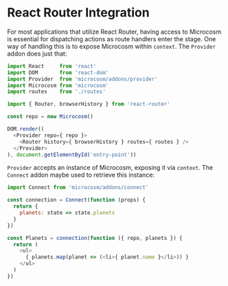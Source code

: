 # React Router Integration

For most applications that utilize React Router, having access to
Microcosm is essential for dispatching actions as route handlers enter
the stage. One way of handling this is to expose Microcosm within
`context`. The `Provider` addon does just that:

```javascript
import React     from 'react'
import DOM       from 'react-dom'
import Provider  from 'microcosm/addons/provider'
import Microcosm from 'microcosm'
import routes    from './routes'

import { Router, browserHistory } from 'react-router'

const repo = new Microcosm()

DOM.render((
  <Provider repo={ repo }>
    <Router history={ browserHistory } routes={ routes } />
  </Provider>
), document.getElementById('entry-point'))
```

`Provider` accepts an instance of Microcosm, exposing it via
`context`. The `Connect` addon maybe used to retrieve this instance:

```javascript
import Connect from 'microcosm/addons/connect'

const connection = Connect(function (props) {
  return {
    planets: state => state.planets
  }
})

const Planets = connection(function ({ repo, planets }) {
  return (
    <ul>
      { planets.map(planet => (<li>{ planet.name }</li>)) }
    </ul>
  )
})
```
